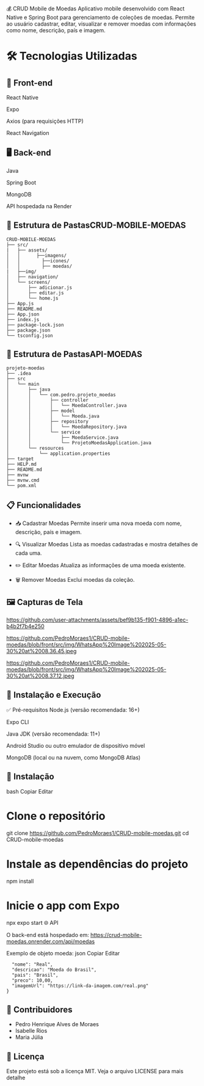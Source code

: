 💰 CRUD Mobile de Moedas
Aplicativo mobile desenvolvido com React Native e Spring Boot para gerenciamento de coleções de moedas. Permite ao usuário cadastrar, editar, visualizar e remover moedas com informações como nome, descrição, país e imagem.

# 🛠️ Tecnologias Utilizadas

## 📱 Front-end
React Native

Expo

Axios (para requisições HTTP)

React Navigation

## 🖥️ Back-end
Java

Spring Boot

MongoDB

API hospedada na Render

## 📂 Estrutura de PastasCRUD-MOBILE-MOEDAS
```
CRUD-MOBILE-MOEDAS
├── src/
|   ├── assets/
│   │      ├──imagens/
│   │        ├──icones/
│   │        ├── moedas/
|   ├──img/ 
│   ├── navigation/
│   └── screens/
│       ├── adicionar.js
│       ├── editar.js
│       └── home.js
├── App.js
├── README.md
├── App.json
├── index.js
├── package-lock.json
├── package.json
└── tsconfig.json
```

## 📂 Estrutura de PastasAPI-MOEDAS
```
projeto-moedas
├── .idea
├── src
│   └── main
│       ├── java
│       │   └── com.pedro.projeto_moedas
│       │       ├── controller
│       │       │   └── MoedaController.java
│       │       ├── model
│       │       │   └── Moeda.java
│       │       ├── repository
│       │       │   └── MoedaRepository.java
│       │       └── service
│       │           ├── MoedaService.java
│       │           └── ProjetoMoedasApplication.java
│       └── resources
│           └── application.properties
├── target
├── HELP.md
├── README.md
├── mvnw
├── mvnw.cmd
└── pom.xml
```

## 📋 Funcionalidades
- 📥 Cadastrar Moedas
Permite inserir uma nova moeda com nome, descrição, país e imagem.

- 🔍 Visualizar Moedas
Lista as moedas cadastradas e mostra detalhes de cada uma.

- ✏️ Editar Moedas
Atualiza as informações de uma moeda existente.

- 🗑️ Remover Moedas
Exclui moedas da coleção.

## 🖼️ Capturas de Tela
https://github.com/user-attachments/assets/bef9b135-f901-4896-a1ec-b4b2f7b4e250

https://github.com/PedroMoraes1/CRUD-mobile-moedas/blob/front/src/img/WhatsApp%20Image%202025-05-30%20at%2008.36.45.jpeg

https://github.com/PedroMoraes1/CRUD-mobile-moedas/blob/front/src/img/WhatsApp%20Image%202025-05-30%20at%2008.37.12.jpeg

## 🚀 Instalação e Execução
✅ Pré-requisitos
Node.js (versão recomendada: 16+)

Expo CLI

Java JDK (versão recomendada: 11+)

Android Studio ou outro emulador de dispositivo móvel

MongoDB (local ou na nuvem, como MongoDB Atlas)

## 🔧 Instalação
bash
Copiar
Editar
# Clone o repositório
git clone https://github.com/PedroMoraes1/CRUD-mobile-moedas.git
cd CRUD-mobile-moedas

# Instale as dependências do projeto
npm install

# Inicie o app com Expo
npx expo start
🌐 API

O back-end está hospedado em:
https://crud-mobile-moedas.onrender.com/api/moedas

Exemplo de objeto moeda:
json
Copiar
Editar
```{
  "nome": "Real",
  "descricao": "Moeda do Brasil",
  "pais": "Brasil",
  "preco": 10,00,
  "imagemUrl": "https://link-da-imagem.com/real.png"
}
```
## 👥 Contribuidores
- Pedro Henrique Alves de Moraes
- Isabelle Rios
- Maria Júlia

## 📄 Licença
Este projeto está sob a licença MIT. Veja o arquivo LICENSE para mais detalhe
